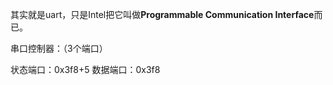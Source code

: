 其实就是uart，只是Intel把它叫做**Programmable Communication Interface**而已。

串口控制器：（3个端口）

状态端口：0x3f8+5
数据端口：0x3f8
